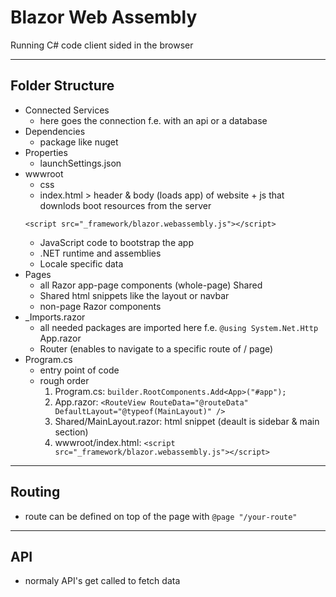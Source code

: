 # Blazor Web Assembly

 Running C# code client sided in the browser
 
***

## Folder Structure

- Connected Services
	 - here goes the connection f.e. with an api or a database
- Dependencies
	 - package like nuget
- Properties
	 - launchSettings.json
- wwwroot
	- css 
	- index.html > header & body (loads app) of website + js that downlods boot resources from the server
	 ```
	 <script src="_framework/blazor.webassembly.js"></script>
	 ```
	- JavaScript code to bootstrap the app
	- .NET runtime and assemblies
	- Locale specific data
- Pages
	- all Razor app-page components (whole-page)
  Shared
	- Shared html snippets like the layout or navbar
	- non-page Razor components
- _Imports.razor
	- all needed packages are imported here f.e. ```@using System.Net.Http```
  App.razor
	- Router (enables to navigate to a specific route of / page)
- Program.cs
	- entry point of code
	- rough order 
		1. Program.cs: ```builder.RootComponents.Add<App>("#app");```
		2. App.razor: ```<RouteView RouteData="@routeData" DefaultLayout="@typeof(MainLayout)" />```
		3. Shared/MainLayout.razor:  html snippet (deault is sidebar & main section)
		4. wwwroot/index.html: ```<script src="_framework/blazor.webassembly.js"></script>```

***

## Routing

- route can be defined on top of the page with
`@page "/your-route"`

*** 

## API

- normaly API's get called to fetch data
